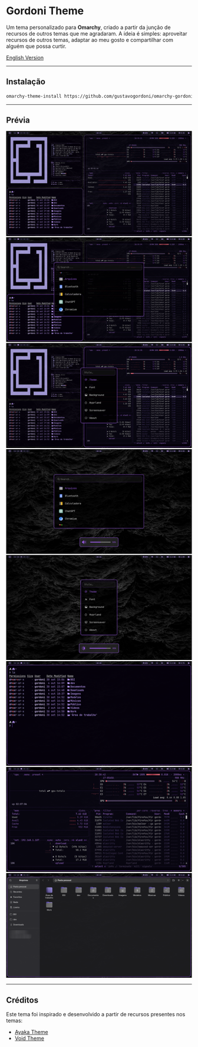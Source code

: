 # Gordoni Theme

Um tema personalizado para **Omarchy**, criado a partir da junção de recursos de outros temas que me agradaram.
A ideia é simples: aproveitar recursos de outros temas, adaptar ao meu gosto e compartilhar com alguém que possa curtir.

[English Version](README.en.md)

---

## Instalação

```bash
omarchy-theme-install https://github.com/gustavogordoni/omarchy-gordoni-theme
```

---

## Prévia

![Gordoni 3](screenshots/3.png)
![Gordoni 4](screenshots/4.png)
![Gordoni 5](screenshots/5.png)
![Gordoni 8](screenshots/8.png)
![Gordoni 9](screenshots/9.png)
![Gordoni 10](screenshots/10.png)
![Gordoni 11](screenshots/11.png)
![Gordoni 12](screenshots/12.png)

---

## Créditos

Este tema foi inspirado e desenvolvido a partir de recursos presentes nos temas:

* [Ayaka Theme](https://github.com/abhijeet-swami/omarchy-ayaka-theme)
* [Void Theme](https://github.com/vyrx-dev/omarchy-void-theme.git)
